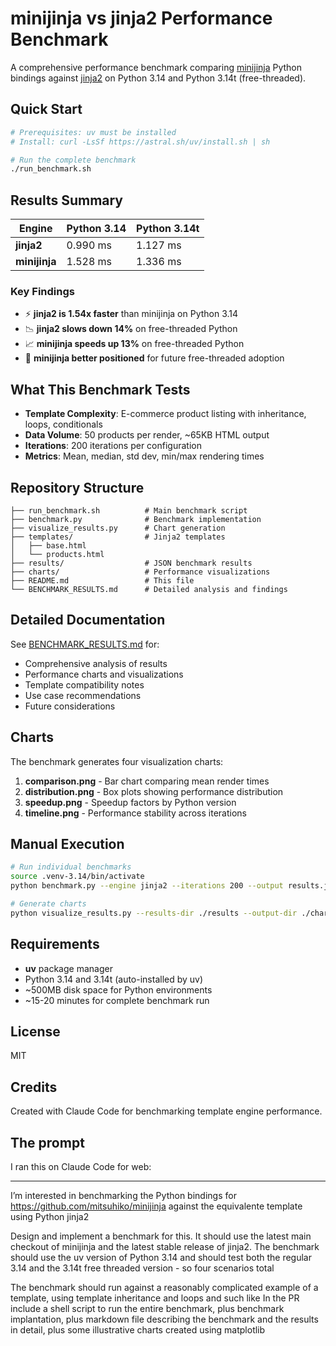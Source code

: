 # minijinja vs jinja2 Performance Benchmark

A comprehensive performance benchmark comparing [minijinja](https://github.com/mitsuhiko/minijinja) Python bindings against [jinja2](https://palletsprojects.com/p/jinja/) on Python 3.14 and Python 3.14t (free-threaded).

## Quick Start

```bash
# Prerequisites: uv must be installed
# Install: curl -LsSf https://astral.sh/uv/install.sh | sh

# Run the complete benchmark
./run_benchmark.sh
```

## Results Summary

| Engine | Python 3.14 | Python 3.14t |
|--------|-------------|--------------|
| **jinja2** | 0.990 ms | 1.127 ms |
| **minijinja** | 1.528 ms | 1.336 ms |

### Key Findings

- ⚡ **jinja2 is 1.54x faster** than minijinja on Python 3.14
- 📉 **jinja2 slows down 14%** on free-threaded Python
- 📈 **minijinja speeds up 13%** on free-threaded Python
- 🔮 **minijinja better positioned** for future free-threaded adoption

## What This Benchmark Tests

- **Template Complexity**: E-commerce product listing with inheritance, loops, conditionals
- **Data Volume**: 50 products per render, ~65KB HTML output
- **Iterations**: 200 iterations per configuration
- **Metrics**: Mean, median, std dev, min/max rendering times

## Repository Structure

```
├── run_benchmark.sh          # Main benchmark script
├── benchmark.py              # Benchmark implementation
├── visualize_results.py      # Chart generation
├── templates/                # Jinja2 templates
│   ├── base.html
│   └── products.html
├── results/                  # JSON benchmark results
├── charts/                   # Performance visualizations
├── README.md                 # This file
└── BENCHMARK_RESULTS.md      # Detailed analysis and findings
```

## Detailed Documentation

See [BENCHMARK_RESULTS.md](BENCHMARK_RESULTS.md) for:
- Comprehensive analysis of results
- Performance charts and visualizations
- Template compatibility notes
- Use case recommendations
- Future considerations

## Charts

The benchmark generates four visualization charts:

1. **comparison.png** - Bar chart comparing mean render times
2. **distribution.png** - Box plots showing performance distribution
3. **speedup.png** - Speedup factors by Python version
4. **timeline.png** - Performance stability across iterations

## Manual Execution

```bash
# Run individual benchmarks
source .venv-3.14/bin/activate
python benchmark.py --engine jinja2 --iterations 200 --output results.json

# Generate charts
python visualize_results.py --results-dir ./results --output-dir ./charts
```

## Requirements

- **uv** package manager
- Python 3.14 and 3.14t (auto-installed by uv)
- ~500MB disk space for Python environments
- ~15-20 minutes for complete benchmark run

## License

MIT

## Credits

Created with Claude Code for benchmarking template engine performance.

## The prompt

I ran this on Claude Code for web:

----

I’m interested in benchmarking the Python bindings for https://github.com/mitsuhiko/minijinja against the equivalente template using Python jinja2

Design and implement a benchmark for this. It should use the latest main checkout of minijinja and the latest stable release of jinja2. The benchmark should use the uv version of Python 3.14 and should test both the regular 3.14 and the 3.14t free threaded version - so four scenarios  total

The benchmark should run against a reasonably complicated example of a template, using template inheritance and loops and such like
In the PR include a shell script to run the entire benchmark, plus benchmark implantation, plus markdown file describing the benchmark and the results in detail, plus some illustrative charts created using matplotlib







